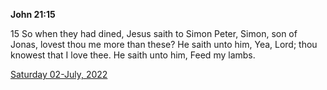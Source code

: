 **John 21:15**

15 So when they had dined, Jesus saith to Simon Peter, Simon, son of Jonas, lovest thou me more than these? He saith unto him, Yea, Lord; thou knowest that I love thee. He saith unto him, Feed my lambs.

[Saturday 02-July, 2022](https://t.me/s/daily_scripture)
